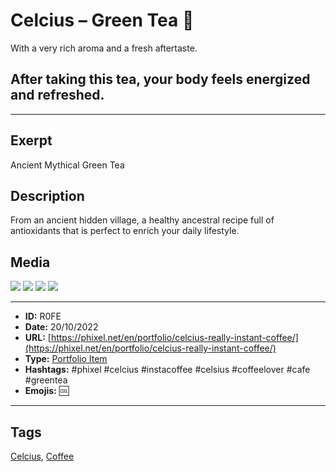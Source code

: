 # Celcius – Green Tea 🍵
With a very rich aroma and a fresh aftertaste.

## After taking this tea, your body feels energized and refreshed.
------------
## Exerpt
Ancient Mythical Green Tea
## Description
From an ancient hidden village, a healthy ancestral recipe full of antioxidants that is perfect to enrich your daily lifestyle.
## Media
<img src="media/5c5d59f1/greentea.gltf">
<img src="media/b82b8efb/greentea.jpg">
<img src="media/e6056e01/greentea.png">
<img src="media/ea6c0b4b/greentea.png">

------------
- **ID:** R0FE
- **Date:** 20/10/2022
- **URL:** [https://phixel.net/en/portfolio/celcius-really-instant-coffee/](https://phixel.net/en/portfolio/celcius-really-instant-coffee/)
- **Type:** [Portfolio Item](#portfolio-item)
- **Hashtags:** #phixel #celcius #instacoffee #celsius #coffeelover #cafe #greentea
- **Emojis:** 🆒

------------
## Tags
[Celcius](#Celcius), [Coffee](#Coffee)
